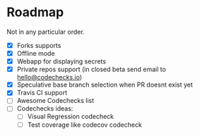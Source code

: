 # Roadmap

Not in any particular order.

- [x] Forks supports
- [x] Offline mode
- [x] Webapp for displaying secrets
- [x] Private repos support (in closed beta send email to
      [hello@codechecks.io](mailto:hello@codechecks.io))
- [x] Speculative base branch selection when PR doesnt exist yet
- [x] Travis CI support
- [ ] Awesome Codechecks list
- [ ] Codechecks ideas:
  - [ ] Visual Regression codecheck
  - [ ] Test coverage like codecov codecheck
